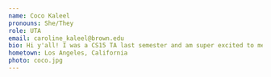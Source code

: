 ```yaml
---
name: Coco Kaleel
pronouns: She/They
role: UTA 
email: caroline_kaleel@brown.edu
bio: Hi y'all! I was a CS15 TA last semester and am super excited to meet all of y'all that took other intro classes! I love playing and listening to music, cooking, and working on movies with BMP. I can be found most of the time building or hanging out at the BDW!
hometown: Los Angeles, California
photo: coco.jpg
---
```

